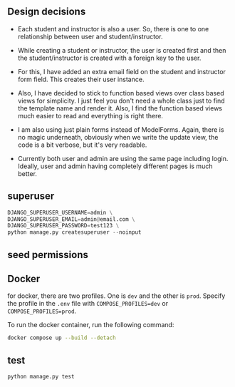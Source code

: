 ## Design decisions

- Each student and instructor is also a user. So, there is one to one relationship between user and student/instructor.

- While creating a student or instructor, the user is created first and then the student/instructor is created with a foreign key to the user.

- For this, I have added an extra email field on the student and instructor form field. This creates their user instance.

- Also, I have decided to stick to function based views over class based views for simplicity. I just feel you don't need a whole class just to find the template name
  and render it. Also, I find the function based views much easier to read and everything is right there.

- I am also using just plain forms instead of ModelForms. Again, there is no magic underneath, obviously when we write the update view, the code is a bit verbose, but it's very readable.

- Currently both user and admin are using the same page including login. Ideally, user and admin having completely different pages is much better. 

## superuser
```python
DJANGO_SUPERUSER_USERNAME=admin \
DJANGO_SUPERUSER_EMAIL=admin@email.com \
DJANGO_SUPERUSER_PASSWORD=test123 \
python manage.py createsuperuser --noinput
```

## seed permissions

## Docker

for docker, there are two profiles. One is `dev` and the other is `prod`. Specify the profile in the `.env` file with `COMPOSE_PROFILES=dev` or `COMPOSE_PROFILES=prod`.

To run the docker container, run the following command:

```bash
docker compose up --build --detach
```

## test
```
python manage.py test 
```
